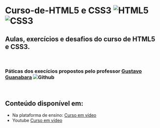 # Curso-de-HTML5 e CSS3 ![HTML5](https://icons.iconarchive.com/icons/martz90/hex/32/html-5-icon.png) ![CSS3]( https://icons.iconarchive.com/icons/martz90/hex/32/css-3-icon.png)
  ## Aulas, exercícios e desafios do curso de HTML5 e CSS3.

  <br/>

  ### Páticas dos execícios propostos pelo professor [Gustavo Guanabara]((https://github.com/gustavoguanabara/html-css)) ![Github](https://icons.iconarchive.com/icons/papirus-team/papirus-apps/24/github-icon.png)
  
  <br/>

  ## Conteúdo disponível em:
  * Na plataforma de ensino: [Curso em vídeo]((https://www.cursoemvideo.com/meus-cursos/))
  * Youtube [Curso em vídeo]((https://www.youtube.com/user/cursosemvideo))




